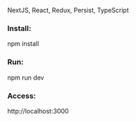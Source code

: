 NextJS, React, Redux, Persist, TypeScript

### Install:
npm install

### Run:
npm run dev

### Access:
http://localhost:3000
